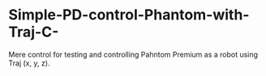 # Simple-PD-control-Phantom-with-Traj-C-
Mere control for testing and controlling Pahntom Premium as a robot using Traj (x, y, z).
